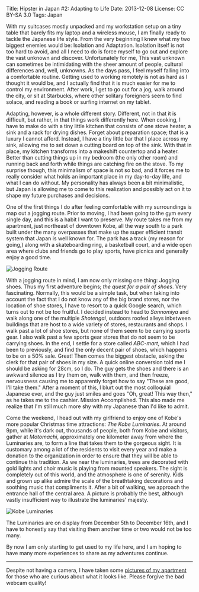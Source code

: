 Title:   Hipster in Japan #2: Adapting to Life
Date:    2013-12-08
License: CC BY-SA 3.0
Tags:    Japan

With my suitcases mostly unpacked and my workstation setup on a tiny table that
barely fits my laptop and a wireless mouse, I am finally ready to tackle the
Japanese life style. From the very beginning I knew what my two biggest enemies
would be: Isolation and Adaptation. Isolation itself is not too hard to avoid,
and all I need to do is force myself to go out and explore the vast unknown and
discover. Unfortunately for me, This vast unknown can sometimes be intimidating
with the sheer amount of people, cultural differences and, well, unknowns. As
the days pass, I feel myself falling into a comfortable routine. Getting used to
working remotely is not as hard as I thought it would be, and I actually find
that it is much easier for me to control my environment. After work, I get to go
out for a jog, walk around the city, or sit at Starbucks, where other solitary
foreigners seem to find solace, and reading a book or surfing internet on my
tablet.

Adapting, however, is a whole different story. Different, not in that it is
difficult, but rather, in that things work differently here. When cooking, I
have to make do with a tiny little kitchen that consists of one stove heater, a
sink and a rack for drying dishes. Forget about preparation space; that is a
luxury I cannot afford. Instead, I have a tiny little bar that I place across my
sink, allowing me to set down a cutting board on top of the sink. With that in
place, my kitchen transforms into a makeshift countertop and a heater. Better
than cutting things up in my bedroom (the only other room) and running back and
forth while things are catching fire on the stove. To my surprise though, this
minimalism of space is not so bad, and it forces me to really consider what
holds an important place in my day-to-day life, and what I can do without. My
personality has always been a bit minimalistic, but Japan is allowing me to come
to this realization and possibly act on it to shape my future purchases and
decisions.

One of the first things I do after feeling comfortable with my surroundings is
map out a jogging route. Prior to moving, I had been going to the gym every
single day, and this is a habit I want to preserve. My route takes me from my
apartment, just northeast of downtown Kobe, all the way south to a park built
under the many overpasses that make up the super efficient transit system that
Japan is well known for. The park has a track (my reason for going,) along with
a skateboarding ring, a basketball court, and a wide open area where clubs and
friends go to play sports, have picnics and generally enjoy a good time.

![Jogging Route][i1]

With a jogging route in mind, I am now only missing one thing: Jogging
shoes. Thus my first adventure begins; *the quest for a pair of shoes*. Very
fascinating. Normally, this would be a simple task, but when taking into account
the fact that I do not know any of the big brand stores, nor the location of
shoe stores, I have to resort to a quick Google search, which turns out to not
be too fruitful. I decided instead to head to *Sannomiya* and walk along one of
the multiple *Shotengai*, outdoors roofed alleys inbetween buildings that are
host to a wide variety of stores, restaurants and shops. I walk past a lot of
shoe stores, but none of them seem to be carrying sports gear. I also walk past
a few sports gear stores that do not seem to be carrying shoes. In the end, I
settle for a store called *ABC-mart*, which I had been to previously, and find
the only decent pair of shoes, which happens to be on a 50% sale. Great! Then
comes the biggest obstacle, asking the clerk for that pair of shoes in my
size. A quick online conversion told me I should be asking for 28cm, so I
do. The guy gets the shoes and there is an awkward silence as I try them on,
walk with them, and then freeze, nervousness causing me to apparently forget how
to say "These are good, I'll take them." After a moment of this, I blurt out the
most colloquial Japanese ever, and the guy just smiles and goes "Oh, great! This
way then," as he takes me to the cashier. Mission Accomplished. This also made
me realize that I'm still much more shy with my Japanese than I'd like to admit.

Come the weekend, I head out with my girlfriend to enjoy one of Kobe's more
popular Christmas time attractions: *The Kobe Luminaries*. At around 9pm, while
it's dark out, thousands of people, both from Kobe and visitors, gather at
*Motomachi*, approximately one kilometer away from where the Luminaries are, to
form a line that takes them to the gorgeous sight. It is customary among a lot
of the residents to visit every year and make a donation to the organization in
order to ensure that they will be able to continue this tradition. As we near
the luminaries, trees are decorated with gold lights and choir music is playing
from mounted speakers. The sight is completely out of this world, and the
atmosphere is one of serenity. Kids and grown up alike admire the scale of the
breathtaking decorations and soothing music that compliments it. After a bit of
walking, we approach the entrance hall of the central area. A picture is
probably the best, although vastly insufficient way to illustrate the
luminaries' majesty.

![Kobe Luminaries][i2]

The Luminaries are on display from December 5th to December 16th, and I have to
honestly say that visiting them another time or two would not be too many.

By now I am only starting to get used to my life here, and I am hoping to have
many more experiences to share as my adventures continue.

----

Despite not having a camera, I have taken some [pictures of my apartment][apt]
for those who are curious about what it looks like. Please forgive the bad
webcam quality!

[i1]: /img/hij/jogging-route.png "Jogging Route"
[i2]: /img/hij/luminaries.png "Kobe Luminaries"
[apt]: http://imgur.com/a/vmADz "Apartment Pictures"